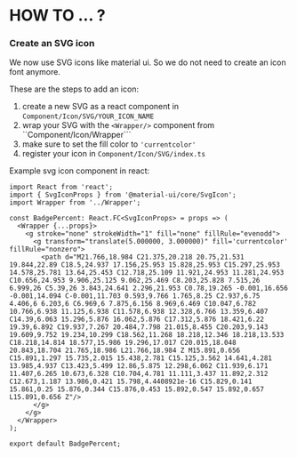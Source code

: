 # HOW TO ... ?

### Create an SVG icon

We now use SVG icons like material ui. So we do not need to create an icon font anymore.

These are the steps to add an icon:

1. create a new SVG as a react component in `Component/Icon/SVG/YOUR_ICON_NAME`
2. wrap your SVG with the `<Wrapper/>` component from ``Component/Icon/Wrapper```
3. make sure to set the fill color to `'currentcolor'`
4. register your icon in `Component/Icon/SVG/index.ts`

Example svg icon component in react:

```
import React from 'react';
import { SvgIconProps } from '@material-ui/core/SvgIcon';
import Wrapper from '../Wrapper';

const BadgePercent: React.FC<SvgIconProps> = props => (
  <Wrapper {...props}>
    <g stroke="none" strokeWidth="1" fill="none" fillRule="evenodd">
      <g transform="translate(5.000000, 3.000000)" fill='currentcolor' fillRule="nonzero">
        <path d="M21.766,18.984 C21.375,20.218 20.75,21.531 19.844,22.89 C18.5,24.937 17.156,25.953 15.828,25.953 C15.297,25.953 14.578,25.781 13.64,25.453 C12.718,25.109 11.921,24.953 11.281,24.953 C10.656,24.953 9.906,25.125 9.062,25.469 C8.203,25.828 7.515,26 6.999,26 C5.39,26 3.843,24.641 2.296,21.953 C0.78,19.265 -0.001,16.656 -0.001,14.094 C-0.001,11.703 0.593,9.766 1.765,8.25 C2.937,6.75 4.406,6 6.203,6 C6.969,6 7.875,6.156 8.969,6.469 C10.047,6.782 10.766,6.938 11.125,6.938 C11.578,6.938 12.328,6.766 13.359,6.407 C14.39,6.063 15.296,5.876 16.062,5.876 C17.312,5.876 18.421,6.22 19.39,6.892 C19.937,7.267 20.484,7.798 21.015,8.455 C20.203,9.143 19.609,9.752 19.234,10.299 C18.562,11.268 18.218,12.346 18.218,13.533 C18.218,14.814 18.577,15.986 19.296,17.017 C20.015,18.048 20.843,18.704 21.765,18.986 L21.766,18.984 Z M15.891,0.656 C15.891,1.297 15.735,2.015 15.438,2.781 C15.125,3.562 14.641,4.281 13.985,4.937 C13.423,5.499 12.86,5.875 12.298,6.062 C11.939,6.171 11.407,6.265 10.673,6.328 C10.704,4.781 11.111,3.437 11.892,2.312 C12.673,1.187 13.986,0.421 15.798,4.4408921e-16 C15.829,0.141 15.861,0.25 15.876,0.344 C15.876,0.453 15.892,0.547 15.892,0.657 L15.891,0.656 Z"/>
      </g>
    </g>
  </Wrapper>
);

export default BadgePercent;
```
